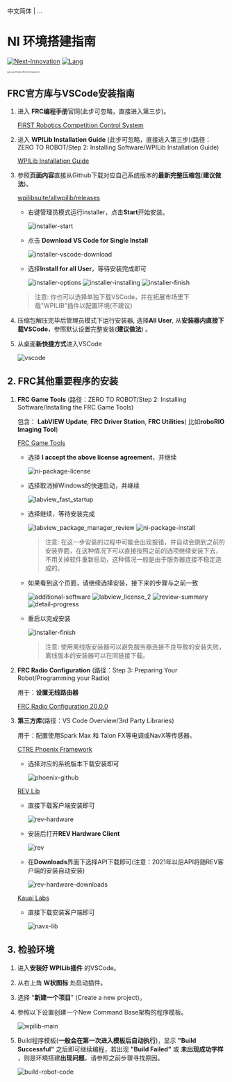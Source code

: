 中文简体 | ...

# NI 环境搭建指南

[![Next-Innovation](https://img.shields.io/badge/Next-Innovation-blueviolet?style=flat)](https://github.com/FRCNextInnovation) [![Lang](https://img.shields.io/badge/Lang-zh--CN-Green?style=flat)]()

<img src="./assets/Logo_Purple_Word_Transparent.png" alt="Logo_Purple_Word_Transparent" style="zoom: 33%;" >

## FRC官方库与VSCode安装指南

1. 进入 **FRC编程手册**官网(此步可忽略，直接进入第三步)。

    [FIRST Robotics Competition Control System](https://docs.wpilib.org/en/stable/index.html)

2. 进入 **WPILib Installation Guide** (此步可忽略，直接进入第三步)(路径：ZERO TO ROBOT/Step 2: Installing Software/WPILib Installation Guide)

    [WPILib Installation Guide](https://docs.wpilib.org/en/stable/docs/zero-to-robot/step-2/wpilib-setup.html)

3. 参照**页面内容**直接从Github下载对应自己系统版本的**最新完整压缩包**(**建议做法**)。

    [wpilibsuite/allwpilib/releases](https://github.com/wpilibsuite/allwpilib/releases)

    - 右键管理员模式运行installer，点击**Start**开始安装。

      <img src="./assets/installer-start.png" alt="installer-start"/>

    - 点击 **Download VS Code for Single Install**

      <img src="./assets/installer-vscode-download.png" alt="installer-vscode-download"/>

    - 选择**Install for all User**，等待安装完成即可

      <img src="./assets/installer-options.png" alt="installer-options">

      <img src="./assets/installer-installing.png" alt="installer-installing">
      
      <img src="./assets/installer-finish.png" alt="installer-finish">

    > 注意: 你也可以选择单独下载VSCode，并在拓展市场里下载"WPILIB"插件以配置环境(不建议)

4. 压缩包解压完毕后管理员模式下运行安装器, 选择**All User**, 从**安装器内直接下载VSCode**，参照默认设置完整安装(**建议做法**) 。

5. 从桌面**新快捷方式**进入VSCode

    <img src="./assets/vscode.png" alt="vscode">
    

## 2. FRC其他重要程序的安装

1. **FRC Game Tools** (路径：ZERO TO ROBOT/Step 2: Installing Software/Installing the FRC Game Tools)

    包含： **LabVIEW Update**, **FRC Driver Station**, **FRC Utilities**( 比如**roboRIO Imaging Tool**)

    [FRC Game Tools](https://www.ni.com/en-us/support/downloads/drivers/download.frc-game-tools.html#369633)

    - 选择 **I accept the above license agreement**，并继续

      <img src="./assets/ni-package-license.png" alt="ni-package-license">

    - 选择取消掉Windows的快速启动，并继续

      <img src="./assets/labview_fast_startup.png" alt="labview_fast_startup">

    - 选择继续，等待安装完成

      <img src="./assets/labview_package_manager_review.png" alt="labview_package_manager_review">

      <img src="./assets/ni-package-install.png" alt="ni-package-install">

      > 注意: 在这一步安装的过程中可能会出现报错，并自动会跳到之前的安装界面，在这种情况下可以直接按照之前的选项继续安装下去，不用关掉软件重新启动，这种情况一般是由于服务器连接不稳定造成的。

    - 如果看到这个页面，请继续选择安装，接下来的步骤与之前一致

      <img src="./assets/additional-software.png" alt="additional-software">

      <img src="./assets/labview_license_2.png" alt="labview_license_2">

      <img src="./assets/review-summary.png" alt="review-summary">

      <img src="./assets/detail-progress.png" alt="detail-progress">

    - 重启以完成安装

      <img src="./assets/installer-finish.png" alt="installer-finish">
      
      > 注意: 使用离线版安装器可以避免服务器连接不良导致的安装失败，离线版本的安装器可以在同链接下载。

2. **FRC Radio Configuration** (路径：Step 3: Preparing Your Robot/Programming your Radio)

    用于：**设置无线路由器**

    [FRC Radio Configuration 20.0.0](https://docs.wpilib.org/en/stable/docs/zero-to-robot/step-3/radio-programming.html)
    
3. **第三方库**(路径：VS Code Overview/3rd Party Libraries)

    用于：配置使用Spark Max 和 Talon FX等电调或NavX等传感器。

    [CTRE Phoenix Framework](https://github.com/CrossTheRoadElec/Phoenix-Releases/releases)

    - 选择对应的系统版本下载安装即可

      <img src="./assets/phoenix-github.png" alt="phoenix-github">

    [REV Lib](https://docs.revrobotics.com/sparkmax/rev-hardware-client/getting-started-with-the-rev-hardware-client)
    
    - 直接下载客户端安装即可
    
      <img src="./assets/rev-hardware.png" alt="rev-hardware">
    
    - 安装后打开**REV Hardware Client**
    
      <img src="./assets/rev.png" alt="rev">
    
    - 在**Downloads**界面下选择API下载即可(注意：2021年以后API将随REV客户端的安装自动安装)
    
      <img src="./assets/rev-hardware-downloads.png" alt="rev-hardware-downloads">
    
    [Kauai Labs](https://pdocs.kauailabs.com/navx-mxp/software/roborio-libraries/)
    
    - 直接下载安装客户端即可
    
      <img src="./assets/navx-lib.png" alt="navx-lib">


## 3. 检验环境

1. 进入**安装好 WPILib插件** 的VSCode。

2. 从右上角 **W状图标** 处启动插件。

3. 选择 "**新建一个项目**" (Create a new project)。

4. 参照以下设置创建一个New Command Base架构的程序模板。

    <img src="./assets/wpilib-main.png" alt="wpilib-main">

5. Build程序模板(**一般会在第一次进入模板后自动执行**)，显示 **"Build Successful"** 之后即可继续编程，若出现 **"Build Failed"** 或 **未出现成功字样** ，则是环境搭建**出现问题**，请参照之前步骤寻找原因。

    <img src="./assets/build-robot-code.png" alt="build-robot-code">

